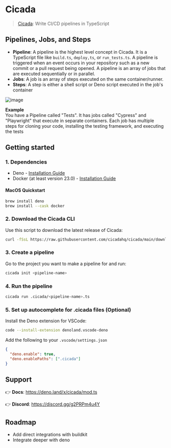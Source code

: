 # Cicada

> [Cicada](https://cicada.build): Write CI/CD pipelines in TypeScript

## Pipelines, Jobs, and Steps

- **Pipeline**: A pipeline is the highest level concept in Cicada. It is a
  TypeScript file like `build.ts`, `deploy,ts`, or `run_tests.ts`. A pipeline is
  triggered when an event occurs in your repository such as a new commit or a
  pull request being opened. A pipeline is an array of jobs that are executed
  sequentially or in parallel.
- **Jobs**: A job is an array of steps executed on the same container/runner.
- **Steps**: A step is either a shell script or Deno script executed in the
  job's container

![image](https://user-images.githubusercontent.com/4949076/229649044-b385b525-946e-4a86-a66d-773547770105.png)

**Example**\
You have a Pipeline called "Tests". It has jobs called "Cypress" and
"Playwright" that execute in separate containers. Each job has multiple steps
for cloning your code, installing the testing framework, and executing the tests

## Getting started

### 1. Dependencies

- Deno -
  [Installation Guide](https://deno.land/manual@v1.32.1/getting_started/installation)
- Docker (at least version 23.0) -
  [Installation Guide](https://docs.docker.com/desktop/)

#### MacOS Quickstart

```bash
brew install deno
brew install --cask docker
```

### 2. Download the Cicada CLI

Use this script to download the latest release of Cicada:

```bash
curl -fSsL https://raw.githubusercontent.com/cicadahq/cicada/main/download.sh | sh
```

### 3. Create a pipeline

Go to the project you want to make a pipeline for and run:

```bash
cicada init <pipeline-name>
```

### 4. Run the pipeline

```bash
cicada run .cicada/<pipeline-name>.ts
```

### 5. Set up autocomplete for .cicada files (Optional)

Install the Deno extension for VSCode:

```bash
code --install-extension denoland.vscode-deno
```

Add the following to your `.vscode/settings.json`

```json
{
  "deno.enable": true,
  "deno.enablePaths": [".cicada"]
}
```

## Support

👉 **Docs**: https://deno.land/x/cicada/mod.ts

👉 **Discord**: https://discord.gg/g2PRPm4u4Y

## Roadmap

- Add direct integrations with buildkit
- Integrate deeper with deno
